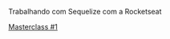 
Trabalhando com Sequelize com a Rocketseat

[Masterclass #1](https://www.youtube.com/watch?v=Fbu7z5dXcRs)
